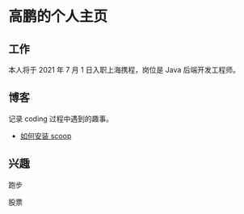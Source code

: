 # 高鹏的个人主页

## 工作

本人将于 2021 年 7 月 1 日入职上海携程，岗位是 Java 后端开发工程师。

## 博客

记录 coding 过程中遇到的趣事。

* [如何安装 scoop](blog/install_scoop/)

## 兴趣

跑步

股票

